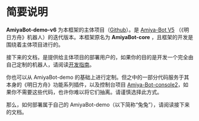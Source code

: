 # 简要说明

**AmiyaBot-demo-v6** 为本框架的主体项目（[Github](https://github.com/AmiyaBot/Amiya-Bot)）。是 [Amiya-Bot V5](https://www.amiya.cn/)
（《明日方舟》机器人）的迭代版本。本框架原名为 **AmiyaBot-core**
，且框架的开发是围绕着主体项目进行的。

接下来的文档，是提供给主体项目的部署用户的，如果你的目的是开发一个完全由自己定制的机器人，请阅读[开发指南](/develop/basic/)。

你也可以从 AmiyaBot-demo 的基础上进行定制。但之中的一部分代码服务于其本身的《明日方舟》功能系列插件，以及控制台项目
[Amiya-Bot-console2](https://github.com/AmiyaBot/Amiya-Bot-console2)，如果你不需要这些代码，也许你难以将它们抽离。请谨慎选择此方式。

那么，如何部署属于自己的 AmiyaBot-demo（以下简称“兔兔”），请阅读接下来的文档。
